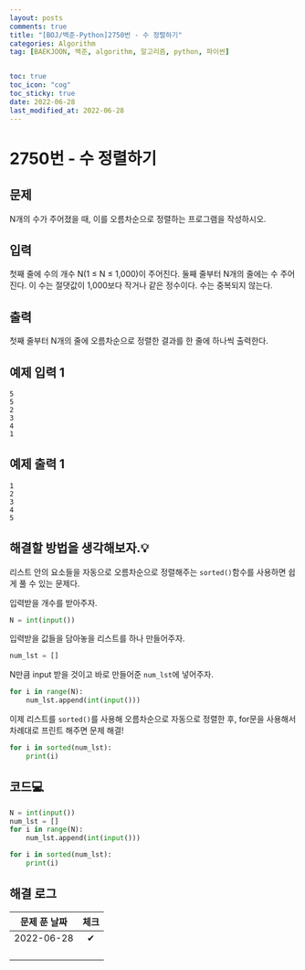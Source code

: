 ```yaml
---
layout: posts
comments: true
title: "[BOJ/백준-Python]2750번 - 수 정렬하기"
categories: Algorithm
tag: [BAEKJOON, 백준, algorithm, 알고리즘, python, 파이썬]


toc: true
toc_icon: "cog"
toc_sticky: true
date: 2022-06-28
last_modified_at: 2022-06-28
---
```




# 2750번 - 수 정렬하기



## 문제

N개의 수가 주어졌을 때, 이를 오름차순으로 정렬하는 프로그램을 작성하시오.



## 입력

첫째 줄에 수의 개수 N(1 ≤ N ≤ 1,000)이 주어진다. 둘째 줄부터 N개의 줄에는 수 주어진다. 이 수는 절댓값이 1,000보다 작거나 같은 정수이다. 수는 중복되지 않는다.



## 출력

첫째 줄부터 N개의 줄에 오름차순으로 정렬한 결과를 한 줄에 하나씩 출력한다.





## 예제 입력 1 

```
5
5
2
3
4
1
```



## 예제 출력 1

```
1
2
3
4
5
```





##  해결할 방법을 생각해보자.💡

리스트 안의 요소들을 자동으로 오름차순으로 정렬해주는 `sorted()`함수를 사용하면 쉽게 풀 수 있는 문제다.

입력받을 개수를 받아주자.

```python
N = int(input())
```

입력받을 값들을 담아놓을 리스트를 하나 만들어주자.

```python
num_lst = []
```

N만큼 input 받을 것이고 바로 만들어준 `num_lst`에 넣어주자.

```python
for i in range(N):
    num_lst.append(int(input()))
```

이제 리스트를 `sorted()`를 사용해 오름차순으로 자동으로 정렬한 후, for문을 사용해서 차례대로 프린트 해주면 문제 해결!

```python
for i in sorted(num_lst):
    print(i)
```





## 코드💻

```python
N = int(input())
num_lst = []
for i in range(N):
    num_lst.append(int(input()))

for i in sorted(num_lst):
    print(i)

```





## 해결 로그 

| 문제 푼 날짜 | 체크 |
| :----------: | :--: |
|  2022-06-28  |  ✔   |
|              |      |
|              |      |
|              |      |
|              |      |



